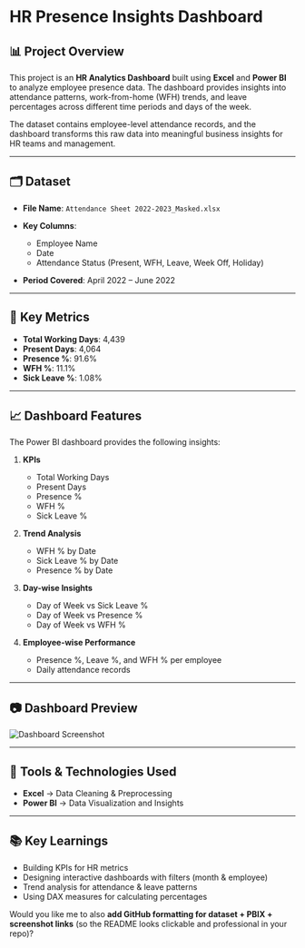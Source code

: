 # HR Presence Insights Dashboard

## 📊 Project Overview

This project is an **HR Analytics Dashboard** built using **Excel** and **Power BI** to analyze employee presence data. The dashboard provides insights into attendance patterns, work-from-home (WFH) trends, and leave percentages across different time periods and days of the week.

The dataset contains employee-level attendance records, and the dashboard transforms this raw data into meaningful business insights for HR teams and management.

---

## 🗂 Dataset

* **File Name**: `Attendance Sheet 2022-2023_Masked.xlsx`
* **Key Columns**:

  * Employee Name
  * Date
  * Attendance Status (Present, WFH, Leave, Week Off, Holiday)
* **Period Covered**: April 2022 – June 2022

---

## 📌 Key Metrics

* **Total Working Days**: 4,439
* **Present Days**: 4,064
* **Presence %**: 91.6%
* **WFH %**: 11.1%
* **Sick Leave %**: 1.08%

---

## 📈 Dashboard Features

The Power BI dashboard provides the following insights:

1. **KPIs**

   * Total Working Days
   * Present Days
   * Presence %
   * WFH %
   * Sick Leave %

2. **Trend Analysis**

   * WFH % by Date
   * Sick Leave % by Date
   * Presence % by Date

3. **Day-wise Insights**

   * Day of Week vs Sick Leave %
   * Day of Week vs Presence %
   * Day of Week vs WFH %

4. **Employee-wise Performance**

   * Presence %, Leave %, and WFH % per employee
   * Daily attendance records

---

## 📷 Dashboard Preview

![Dashboard Screenshot](./HRDashboard.png)



---

## 🚀 Tools & Technologies Used

* **Excel** → Data Cleaning & Preprocessing
* **Power BI** → Data Visualization and Insights

---

## 📚 Key Learnings

* Building KPIs for HR metrics
* Designing interactive dashboards with filters (month & employee)
* Trend analysis for attendance & leave patterns
* Using DAX measures for calculating percentages



Would you like me to also **add GitHub formatting for dataset + PBIX + screenshot links** (so the README looks clickable and professional in your repo)?
